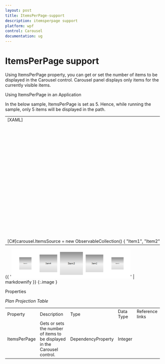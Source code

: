 ```yaml
---
layout: post
title: ItemsPerPage-support
description: itemsperpage support
platform: wpf
control: Carousel
documentation: ug
---
```


# ItemsPerPage support

Using ItemsPerPage property, you can get or set the number of items to be displayed in the Carousel control. Carousel panel displays only items for the currently visible items.

Using ItemsPerPage in an Application

In the below sample, ItemsPerPage is set as 5. Hence, while running the sample, only 5 items will be displayed in the path.



<table>
<tr>
<td>
[XAML]<syncfusion:Carousel x:Name="carousel" Height="400" Width="450" ItemsPerPage="5"><br>    <syncfusion:Carousel.Path><br>        <Path Data="M0,300 L600,300" Stroke="Blue" StrokeThickness="2" HorizontalAlignment="Stretch" VerticalAlignment="Stretch"/><br>    </syncfusion:Carousel.Path><br>    <syncfusion:Carousel.OpacityFractions><br>        <syncfusion:PathFractionCollection><br>            <syncfusion:FractionValue Fraction="0" Value="1"/><br>        </syncfusion:PathFractionCollection><br>    </syncfusion:Carousel.OpacityFractions><br>    <syncfusion:Carousel.ItemTemplate><br>        <DataTemplate><br>            <Border Height="100" Width="100"><br>                <Border.Background><br>                    <LinearGradientBrush EndPoint="0.5,1" StartPoint="0.5,0"><br>                        <GradientStop Color="#FF8B8B8B" Offset="0"/><br>                        <GradientStop Color="#FFDADADA" Offset="1"/><br>                        <GradientStop Color="#FFF3F3F3" Offset="0.536"/><br>                    </LinearGradientBrush><br>                </Border.Background><br>                <ContentControl Content="{Binding}" HorizontalAlignment="Center" VerticalAlignment="Center"/><br>            </Border><br>        </DataTemplate><br>    </syncfusion:Carousel.ItemTemplate><br></syncfusion:Carousel></td></tr>
<tr>
<td>
[C#]carousel.ItemsSource = new ObservableCollection<string>() { "Item1", "Item2", "Item3", "Item4", "Item5", "Item6", "Item7", "Item8", "Item9" };</td></tr>
</table>


{{ '![](ItemsPerPage-support_images/ItemsPerPage-support_img1.png)' | markdownify }}
{:.image }


Properties

 _Plan Projection Table_

<table>
<tr>
<td>
Property </td><td>
Description </td><td>
Type </td><td>
Data Type </td><td>
Reference links </td></tr>
<tr>
<td>
ItemsPerPage</td><td>
Gets or sets the number of items to be displayed in the Carousel control.</td><td>
DependencyProperty</td><td>
Integer</td><td>
</td></tr>
</table>


